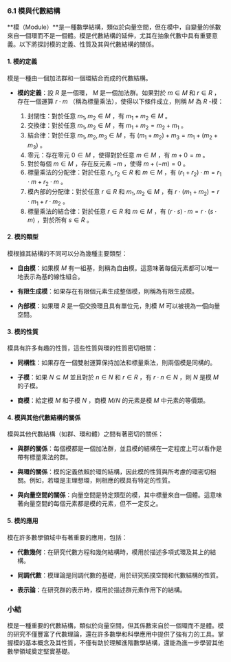 ### 6.1 模與代數結構

**模（Module）**是一種數學結構，類似於向量空間，但在模中，自變量的係數來自一個環而不是一個體。模是代數結構的延伸，尤其在抽象代數中具有重要意義。以下將探討模的定義、性質及其與代數結構的關係。

#### 1. 模的定義

模是一種由一個加法群和一個環結合而成的代數結構。

- **模的定義**：設  $R$  是一個環， $M$  是一個加法群。如果對於  $m \in M$  和  $r \in R$ ，存在一個運算  $r \cdot m$ （稱為標量乘法），使得以下條件成立，則稱  $M$  為  $R$ -模：

  1. 封閉性：對於任意  $m_1, m_2 \in M$ ，有  $m_1 + m_2 \in M$ 。
  2. 交換律：對於任意  $m_1, m_2 \in M$ ，有  $m_1 + m_2 = m_2 + m_1$ 。
  3. 結合律：對於任意  $m_1, m_2, m_3 \in M$ ，有  $(m_1 + m_2) + m_3 = m_1 + (m_2 + m_3)$ 。
  4. 零元：存在零元  $0 \in M$ ，使得對於任意  $m \in M$ ，有  $m + 0 = m$ 。
  5. 對於每個  $m \in M$ ，存在反元素  $-m$ ，使得  $m + (-m) = 0$ 。
  6. 標量乘法的分配律：對於任意  $r_1, r_2 \in R$  和  $m \in M$ ，有  $(r_1 + r_2) \cdot m = r_1 \cdot m + r_2 \cdot m$ 。
  7. 模內部的分配律：對於任意  $r \in R$  和  $m_1, m_2 \in M$ ，有  $r \cdot (m_1 + m_2) = r \cdot m_1 + r \cdot m_2$ 。
  8. 標量乘法的結合律：對於任意  $r \in R$  和  $m \in M$ ，有  $(r \cdot s) \cdot m = r \cdot (s \cdot m)$ ，對於所有  $s \in R$ 。

#### 2. 模的類型

模根據其結構的不同可以分為幾種主要類型：

- **自由模**：如果模  $M$  有一組基，則稱為自由模。這意味著每個元素都可以唯一地表示為基的線性組合。

- **有限生成模**：如果存在有限個元素生成整個模，則稱為有限生成模。

- **內部模**：如果環  $R$  是一個交換環且具有單位元，則模  $M$  可以被視為一個向量空間。

#### 3. 模的性質

模具有許多有趣的性質，這些性質與環的性質密切相關：

- **同構性**：如果存在一個雙射運算保持加法和標量乘法，則兩個模是同構的。

- **子模**：如果  $N \subseteq M$  並且對於  $n \in N$  和  $r \in R$ ，有  $r \cdot n \in N$ ，則  $N$  是模  $M$  的子模。

- **商模**：給定模  $M$  和子模  $N$ ，商模  $M/N$  的元素是模  $M$  中元素的等價類。

#### 4. 模與其他代數結構的關係

模與其他代數結構（如群、環和體）之間有著密切的關係：

- **與群的關係**：每個模都是一個加法群，並且模的結構在一定程度上可以看作是帶有標量乘法的群。

- **與環的關係**：模的定義依賴於環的結構，因此模的性質與所考慮的環密切相關。例如，若環是主理想環，則相應的模具有特定的性質。

- **與向量空間的關係**：向量空間是特定類型的模，其中標量來自一個體。這意味著向量空間的每個元素都是模的元素，但不一定反之。

#### 5. 模的應用

模在許多數學領域中有著重要的應用，包括：

- **代數幾何**：在研究代數方程和幾何結構時，模用於描述多項式環及其上的結構。

- **同調代數**：模理論是同調代數的基礎，用於研究拓撲空間和代數結構的性質。

- **表示論**：在研究群的表示時，模用於描述群元素作用下的結構。

### 小結

模是一種重要的代數結構，類似於向量空間，但其係數來自於一個環而不是體。模的研究不僅豐富了代數理論，還在許多數學和科學應用中提供了強有力的工具。掌握模的基本概念及其性質，不僅有助於理解進階數學結構，還能為進一步學習其他數學領域奠定堅實基礎。